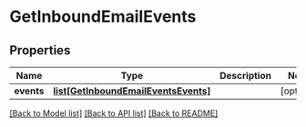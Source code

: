# GetInboundEmailEvents

## Properties
Name | Type | Description | Notes
------------ | ------------- | ------------- | -------------
**events** | [**list[GetInboundEmailEventsEvents]**](GetInboundEmailEventsEvents.md) |  | [optional] 

[[Back to Model list]](../README.md#documentation-for-models) [[Back to API list]](../README.md#documentation-for-api-endpoints) [[Back to README]](../README.md)


